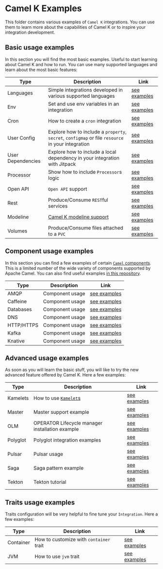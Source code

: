 # Camel K Examples

This folder contains various examples of `Camel K` integrations. You can use them to learn more about the capabilities of Camel K or to inspire your integration development.

## Basic usage examples

In this section you will find the most basic examples. Useful to start learning about Camel K and how to run. You can use many supported languages and learn about the most basic features:

| Type  |  Description | Link  |
|---|---|---|
| Languages | Simple integrations developed in various supported languages | [see examples](./languages/)|
| Env | Set and use env variables in an integration | [see examples](./env/)|
| Cron | How to create a `cron` integration | [see examples](./cron/)|
| User Config | Explore how to include a `property`, `secret`, `configmap` or file `resource` in your integration | [see examples](./user-config/)|
| User Dependencies | Explore how to include a local dependency in your integration with Jitpack | [see examples](./jitpack/)|
| Processor | Show how to include `Processor`s logic | [see examples](./processor/)|
| Open API | `Open API` support | [see examples](./openapi/)|
| Rest | Produce/Consume `REST`ful services | [see examples](./rest/)|
| Modeline | [Camel K modeline support](https://camel.apache.org/camel-k/latest/cli/modeline.html) | [see examples](./modeline/)|
| Volumes | Produce/Consume files attached to a `PVC` | [see examples](./volumes/)|

## Component usage examples

In this section you can find a few examples of certain [`Camel` components](https://camel.apache.org/components/latest/index.html). This is a limited number of the wide variety of components supported by Apache Camel. You can also find useful examples [in this repository](https://github.com/apache/camel-k-examples).

| Type  |  Description | Link  |
|---|---|---|
| AMQP | Component usage | [see examples](./amqp/)|
| Caffeine | Component usage | [see examples](./caffeine/)|
| Databases | Component usage | [see examples](./databases/)|
| DNS | Component usage | [see examples](./dns/)|
| HTTP/HTTPS | Component usage | [see examples](./http/)|
| Kafka | Component usage | [see examples](./kafka/)|
| Knative | Component usage | [see examples](./knative/)|

## Advanced usage examples

As soon as you will learn the basic stuff, you will like to try the new advanced feature offered by Camel K. Here a few examples:

| Type  |  Description | Link  |
|---|---|---|
| Kamelets | How to use [`Kamelet`s](https://camel.apache.org/camel-k/latest/kamelets/kamelets.html) | [see examples](./kamelets/)|
| Master | Master support example | [see examples](./master/)|
| OLM | OPERATOR Lifecycle manager installation example | [see examples](./olm/)|
| Polyglot | Polyglot integration examples | [see examples](./polyglot/)|
| Pulsar | Pulsar usage | [see examples](./pulsar/)|
| Saga | Saga pattern example | [see examples](./saga/)|
| Tekton | Tekton tutorial | [see examples](./tekton/)|

## Traits usage examples

Traits configuration will be very helpful to fine tune your `Integration`. Here a few examples:

| Type  |  Description | Link  |
|---|---|---|
| Container | How to customize with `container` trait| [see examples](./traits/container/)|
| JVM | How to use `jvm` trait| [see examples](./traits/jvm/)|